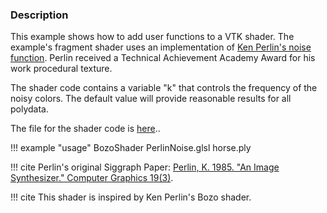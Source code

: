 ### Description

This example shows how to add user functions to a VTK shader. The example's fragment shader uses an implementation of [Ken Perlin's noise function](https://www.semanticscholar.org/paper/An-image-synthesizer-Perlin/e04d7772b91a83a901408eb0876bbb7814b1d4b5). Perlin received a Technical Achievement Academy Award for his work procedural texture.

The shader code contains a variable "k" that controls the frequency of the noisy colors. The default value will provide reasonable results for all polydata.

The file for the shader code is [here](https://github.com/lorensen/VTKExamples/blob/master/src/Testing/Data/Shaders/PerlinNoise.glsl)..

!!! example "usage"
    BozoShader PerlinNoise.glsl horse.ply

!!! cite
    Perlin's original Siggraph Paper: [Perlin, K. 1985. "An Image Synthesizer." Computer Graphics 19(3)](https://dl.acm.org/doi/10.1145/325165.325247).

!!! cite
    This shader is inspired by Ken Perlin's Bozo shader.
